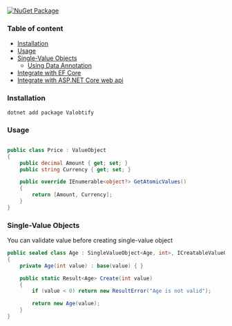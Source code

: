 [![NuGet Package](https://img.shields.io/nuget/v/Valobtify)](https://www.nuget.org/packages/Valobtify/)

### Table of content
- [Installation](#installation)
- [Usage](#usage)
- [Single-Value Objects](#single-value-objects)
  - [Using Data Annotation](#using-data-annotation)
- [Integrate with EF Core](https://github.com/Valobtify/Valobtify.EntityFrameworkCore) 
- [Integrate with ASP.NET Core web api](https://github.com/Valobtify/Valobtify.AspNetCore.WebApi)

### Installation
```shell
dotnet add package Valobtify
```

### Usage 
```csharp

public class Price : ValueObject
{
    public decimal Amount { get; set; }
    public string Currency { get; set; }

    public override IEnumerable<object?> GetAtomicValues()
    {
        return [Amount, Currency];
    }
}

```


### Single-Value Objects

You can validate value before creating single-value object
```csharp
public sealed class Age : SingleValueObject<Age, int>, ICreatableValueObject<Age, int>
{
    private Age(int value) : base(value) { }

    public static Result<Age> Create(int value)
    {
        if (value < 0) return new ResultError("Age is not valid");

        return new Age(value);
    }
}
```

